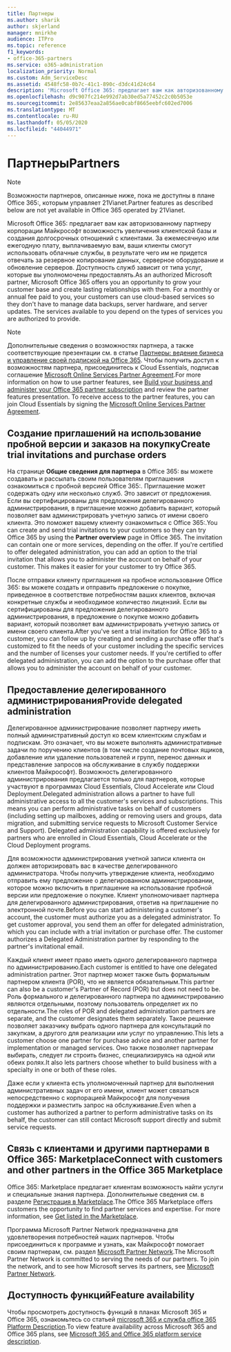 ```yaml
---
title: Партнеры
ms.author: sharik
author: skjerland
manager: mnirkhe
audience: ITPro
ms.topic: reference
f1_keywords:
- office-365-partners
ms.service: o365-administration
localization_priority: Normal
ms.custom: Adm_ServiceDesc
ms.assetid: 4548fc58-0b7c-41c1-890c-d3dc41d24c64
description: 'Microsoft Office 365: предлагает вам как авторизованному партнеру корпорации Майкрософт возможность увеличения клиентской базы и создания долгосрочных отношений с клиентами. За ежемесячную или ежегодную плату, выплачиваемую вам, ваши клиенты смогут использовать облачные службы, в результате чего им не придется отвечать за резервное копирование данных, серверное оборудование и обновление серверов. Доступность служб зависит от типа услуг, которые вы уполномочены предоставлять.'
ms.openlocfilehash: d9c907fc214e992d7ab30ed5a77452c2c0b5053e
ms.sourcegitcommit: 2e85637eaa2a856ae0cabf8665eebfc602ed7006
ms.translationtype: MT
ms.contentlocale: ru-RU
ms.lasthandoff: 05/05/2020
ms.locfileid: "44044971"
---
```

# <a name="partners"></a><span data-ttu-id="3b424-105">Партнеры</span><span class="sxs-lookup"><span data-stu-id="3b424-105">Partners</span></span>

> [!NOTE]
> <span data-ttu-id="3b424-106">Возможности партнеров, описанные ниже, пока не доступны в плане Office 365:, которым управляет 21Vianet.</span><span class="sxs-lookup"><span data-stu-id="3b424-106">Partner features as described below are not yet available in Office 365 operated by 21Vianet.</span></span> 
  
<span data-ttu-id="3b424-p102">Microsoft Office 365: предлагает вам как авторизованному партнеру корпорации Майкрософт возможность увеличения клиентской базы и создания долгосрочных отношений с клиентами. За ежемесячную или ежегодную плату, выплачиваемую вам, ваши клиенты смогут использовать облачные службы, в результате чего им не придется отвечать за резервное копирование данных, серверное оборудование и обновление серверов. Доступность служб зависит от типа услуг, которые вы уполномочены предоставлять.</span><span class="sxs-lookup"><span data-stu-id="3b424-p102">As an authorized Microsoft partner, Microsoft Office 365 offers you an opportunity to grow your customer base and create lasting relationships with them. For a monthly or annual fee paid to you, your customers can use cloud-based services so they don't have to manage data backups, server hardware, and server updates. The services available to you depend on the types of services you are authorized to provide.</span></span>
  
> [!NOTE]
> <span data-ttu-id="3b424-p103">Дополнительные сведения о возможностях партнера, а также соответствующие презентации см. в статье [Партнеры: ведение бизнеса и управление своей подпиской на Office 365](https://go.microsoft.com/fwlink/?LinkID=271614&amp;clcid=0x409). Чтобы получить доступ к возможностям партнера, присоединитесь к Cloud Essentials, подписав соглашение [Microsoft Online Services Partner Agreement](https://go.microsoft.com/fwlink/p/?LinkId=285473).</span><span class="sxs-lookup"><span data-stu-id="3b424-p103">For more information on how to use partner features, see [Build your business and administer your Office 365 partner subscription](https://go.microsoft.com/fwlink/?LinkID=271614&amp;clcid=0x409) and review the partner features presentation. To receive access to the partner features, you can join Cloud Essentials by signing the [Microsoft Online Services Partner Agreement](https://go.microsoft.com/fwlink/p/?LinkId=285473).</span></span> 
  
## <a name="create-trial-invitations-and-purchase-orders"></a><span data-ttu-id="3b424-112">Создание приглашений на использование пробной версии и заказов на покупку</span><span class="sxs-lookup"><span data-stu-id="3b424-112">Create trial invitations and purchase orders</span></span>

<span data-ttu-id="3b424-p104">На странице **Общие сведения для партнера** в Office 365: вы можете создавать и рассылать своим пользователям приглашения ознакомиться с пробной версией Office 365:. Приглашение может содержать одну или несколько служб. Это зависит от предложения. Если вы сертифицированы для предложения делегированного администрирования, в приглашение можно добавить вариант, который позволяет вам администрировать учетную запись от имени своего клиента. Это поможет вашему клиенту ознакомиться с Office 365:.</span><span class="sxs-lookup"><span data-stu-id="3b424-p104">You can create and send trial invitations to your customers so they can try Office 365 by using the **Partner overview** page in Office 365. The invitation can contain one or more services, depending on the offer. If you're certified to offer delegated administration, you can add an option to the trial invitation that allows you to administer the account on behalf of your customer. This makes it easier for your customer to try Office 365.</span></span> 
  
<span data-ttu-id="3b424-p105">После отправки клиенту приглашения на пробное использование Office 365: вы можете создать и отправить предложение о покупке, приведенное в соответствие потребностям ваших клиентов, включая конкретные службы и необходимое количество лицензий. Если вы сертифицированы для предложения делегированного администрирования, в предложение о покупке можно добавить вариант, который позволяет вам администрировать учетную запись от имени своего клиента.</span><span class="sxs-lookup"><span data-stu-id="3b424-p105">After you've sent a trial invitation for Office 365 to a customer, you can follow up by creating and sending a purchase offer that's customized to fit the needs of your customer including the specific services and the number of licenses your customer needs. If you're certified to offer delegated administration, you can add the option to the purchase offer that allows you to administer the account on behalf of your customer.</span></span>
  
## <a name="provide-delegated-administration"></a><span data-ttu-id="3b424-119">Предоставление делегированного администрирования</span><span class="sxs-lookup"><span data-stu-id="3b424-119">Provide delegated administration</span></span>

<span data-ttu-id="3b424-p106">Делегированное администрирование позволяет партнеру иметь полный административный доступ ко всем клиентским службам и подпискам. Это означает, что вы можете выполнять административные задачи по поручению клиентов (в том числе создание почтовых ящиков, добавление или удаление пользователей и групп, перенос данных и представление запросов на обслуживание в службу поддержки клиентов Майкрософт). Возможность делегированного администрирования предлагается только для партнеров, которые участвуют в программах Cloud Essentials, Cloud Accelerate или Cloud Deployment.</span><span class="sxs-lookup"><span data-stu-id="3b424-p106">Delegated administration allows a partner to have full administrative access to all the customer's services and subscriptions. This means you can perform administrative tasks on behalf of customers (including setting up mailboxes, adding or removing users and groups, data migration, and submitting service requests to Microsoft Customer Service and Support). Delegated administration capability is offered exclusively for partners who are enrolled in Cloud Essentials, Cloud Accelerate or the Cloud Deployment programs.</span></span>
  
<span data-ttu-id="3b424-p107">Для возможности администрирования учетной записи клиента он должен авторизировать вас в качестве делегированного администратора. Чтобы получить утверждение клиента, необходимо отправить ему предложение о делегированном администрировании, которое можно включить в приглашение на использование пробной версии или предложение о покупке. Клиент уполномочивает партнера для делегированного администрирования, ответив на приглашение по электронной почте.</span><span class="sxs-lookup"><span data-stu-id="3b424-p107">Before you can start administering a customer's account, the customer must authorize you as a delegated administrator. To get customer approval, you send them an offer for delegated administration, which you can include with a trial invitation or purchase offer. The customer authorizes a Delegated Administration partner by responding to the partner's invitational email.</span></span>
  
<span data-ttu-id="3b424-126">Каждый клиент имеет право иметь одного делегированного партнера по администрированию.</span><span class="sxs-lookup"><span data-stu-id="3b424-126">Each customer is entitled to have one delegated administration partner.</span></span> <span data-ttu-id="3b424-127">Этот партнер может также быть формальным партнером клиента (POR), что не является обязательным.</span><span class="sxs-lookup"><span data-stu-id="3b424-127">This partner can also be a customer's Partner of Record (POR) but does not need to be.</span></span> <span data-ttu-id="3b424-128">Роль формального и делегированного партнера по администрированию являются отдельными, поэтому пользователь определяет их по отдельности.</span><span class="sxs-lookup"><span data-stu-id="3b424-128">The roles of POR and delegated administration partners are separate, and the customer designates them separately.</span></span> <span data-ttu-id="3b424-129">Такое решение позволяет заказчику выбрать одного партнера для консультаций по закупкам, а другого для реализации или услуг по управлению.</span><span class="sxs-lookup"><span data-stu-id="3b424-129">This lets a customer choose one partner for purchase advice and another partner for implementation or managed services.</span></span> <span data-ttu-id="3b424-130">Оно также позволяет партнерам выбирать, следует ли строить бизнес, специализируясь на одной или обеих ролях.</span><span class="sxs-lookup"><span data-stu-id="3b424-130">It also lets partners choose whether to build business with a specialty in one or both of these roles.</span></span>
  
<span data-ttu-id="3b424-131">Даже если у клиента есть уполномоченный партнер для выполнения административных задач от его имени, клиент может связаться непосредственно с корпорацией Майкрософт для получения поддержки и разместить запрос на обслуживание.</span><span class="sxs-lookup"><span data-stu-id="3b424-131">Even when a customer has authorized a partner to perform administrative tasks on its behalf, the customer can still contact Microsoft support directly and submit service requests.</span></span>
  
## <a name="connect-with-customers-and-other-partners-in-the-office-365-marketplace"></a><span data-ttu-id="3b424-132">Связь с клиентами и другими партнерами в Office 365: Marketplace</span><span class="sxs-lookup"><span data-stu-id="3b424-132">Connect with customers and other partners in the Office 365 Marketplace</span></span>

<span data-ttu-id="3b424-p109">Office 365: Marketplace предлагает клиентам возможность найти услуги и специальные знания партнера. Дополнительные сведения см. в разделе [Регистрация в Marketplace](https://go.microsoft.com/fwlink/?LinkID=272019&amp;clcid=0x409).</span><span class="sxs-lookup"><span data-stu-id="3b424-p109">The Office 365 Marketplace offers customers the opportunity to find partner services and expertise. For more information, see [Get listed in the Marketplace](https://go.microsoft.com/fwlink/?LinkID=272019&amp;clcid=0x409).</span></span>
  
<span data-ttu-id="3b424-p110">Программа Microsoft Partner Network предназначена для удовлетворения потребностей наших партнеров. Чтобы присоединиться к программе и узнать, как Майкрософт помогает своим партнерам, см. раздел [Microsoft Partner Network](https://go.microsoft.com/fwlink/?LinkID=272021&amp;clcid=0x409).</span><span class="sxs-lookup"><span data-stu-id="3b424-p110">The Microsoft Partner Network is committed to serving the needs of our partners. To join the network, and to see how Microsoft serves its partners, see [Microsoft Partner Network](https://go.microsoft.com/fwlink/?LinkID=272021&amp;clcid=0x409).</span></span>
  
## <a name="feature-availability"></a><span data-ttu-id="3b424-137">Доступность функций</span><span class="sxs-lookup"><span data-stu-id="3b424-137">Feature availability</span></span>

<span data-ttu-id="3b424-138">Чтобы просмотреть доступность функций в планах Microsoft 365 и Office 365, ознакомьтесь со статьей [microsoft 365 и служба office 365 Platform Description](office-365-platform-service-description.md).</span><span class="sxs-lookup"><span data-stu-id="3b424-138">To view feature availability across Microsoft 365 and Office 365 plans, see [Microsoft 365 and Office 365 platform service description](office-365-platform-service-description.md).</span></span>
  